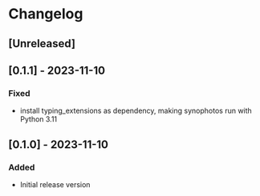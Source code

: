 
# Changelog

## [Unreleased]

## [0.1.1] - 2023-11-10

### Fixed

- install typing_extensions as dependency, making synophotos run with Python 3.11

## [0.1.0] - 2023-11-10

### Added

- Initial release version
